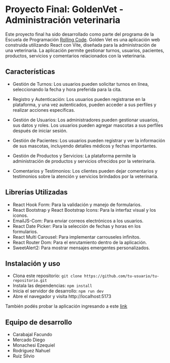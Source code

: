# Proyecto Final: GoldenVet - Administración veterinaria

Este proyecto final ha sido desarrollado como parte del programa de la Escuela de Programación [Rolling Code](https://rollingcodeschool.com/). Golden Vet es una aplicación web construida utilizando React con Vite, diseñada para la administración de una veterinaria. La aplicación permite gestionar turnos, usuarios, pacientes, productos, servicios y comentarios relacionados con la veterinaria.

## Características

* Gestión de Turnos: Los usuarios pueden solicitar turnos en línea, seleccionando la fecha y hora preferida para la cita.

* Registro y Autenticación: Los usuarios pueden registrarse en la plataforma, y una vez autenticados, pueden acceder a sus perfiles y realizar acciones específicas.

* Gestión de Usuarios: Los administradores pueden gestionar usuarios, sus datos y roles. Los usuarios pueden agregar mascotas a sus perfiles después de iniciar sesión.

* Gestión de Pacientes: Los usuarios pueden registrar y ver la información de sus mascotas, incluyendo detalles médicos y fechas importantes.

* Gestión de Productos y Servicios: La plataforma permite la administración de productos y servicios ofrecidos por la veterinaria.

* Comentarios y Testimonios: Los clientes pueden dejar comentarios y testimonios sobre la atención y servicios brindados por la veterinaria.

## Librerías Utilizadas

* React Hook Form: Para la validación y manejo de formularios.
* React Bootstrap y React Bootstrap Icons: Para la interfaz visual y los iconos.
* EmailJS-Com: Para enviar correos electrónicos a los usuarios.
* React Date Picker: Para la selección de fechas y horas en los formularios.
* React Multi Carousel: Para implementar carrouseles infinitos.
* React Router Dom: Para el enrutamiento dentro de la aplicación.
* SweetAlert2: Para mostrar mensajes emergentes personalizados.

## Instalación y uso

* Clona este repositorio: `git clone https://github.com/tu-usuario/tu-repositorio.git`
* Instala las dependencias: `npm install`
* Inicia el servidor de desarrollo: `npm run dev`
* Abre el navegador y visita http://localhost:5173

También podés probar la aplicación ingresando a este [link](https://goldenvet.netlify.app/)

## Equipo de desarrollo

* Carabajal Facundo
* Mercado Diego
* Monachesi Ezequiel
* Rodriguez Nahuel
* Ruiz Silvio


